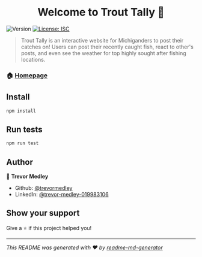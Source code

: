 <h1 align="center">Welcome to Trout Tally 👋</h1>
<p>
  <img alt="Version" src="https://img.shields.io/badge/version-(1.0.0)-blue.svg?cacheSeconds=2592000" />
  <a href="#" target="_blank">
    <img alt="License: ISC" src="https://img.shields.io/badge/License-ISC-yellow.svg" />
  </a>
</p>

> Trout Tally is an interactive website for Michiganders to post their catches on! Users can post their recently caught fish, react to other's posts, and even see the weather for top highly sought after fishing locations. 

### 🏠 [Homepage](file:///Users/trevormedley/Desktop/Bright%20Paths/TroutTally/client/index.html)

## Install

```sh
npm install
```

## Run tests

```sh
npm run test
```

## Author

👤 **Trevor Medley**

* Github: [@trevormedley](https://github.com/trevormedley)
* LinkedIn: [@trevor-medley-019983106](https://linkedin.com/in/trevor-medley-019983106)

## Show your support

Give a ⭐️ if this project helped you!

***
_This README was generated with ❤️ by [readme-md-generator](https://github.com/kefranabg/readme-md-generator)_
